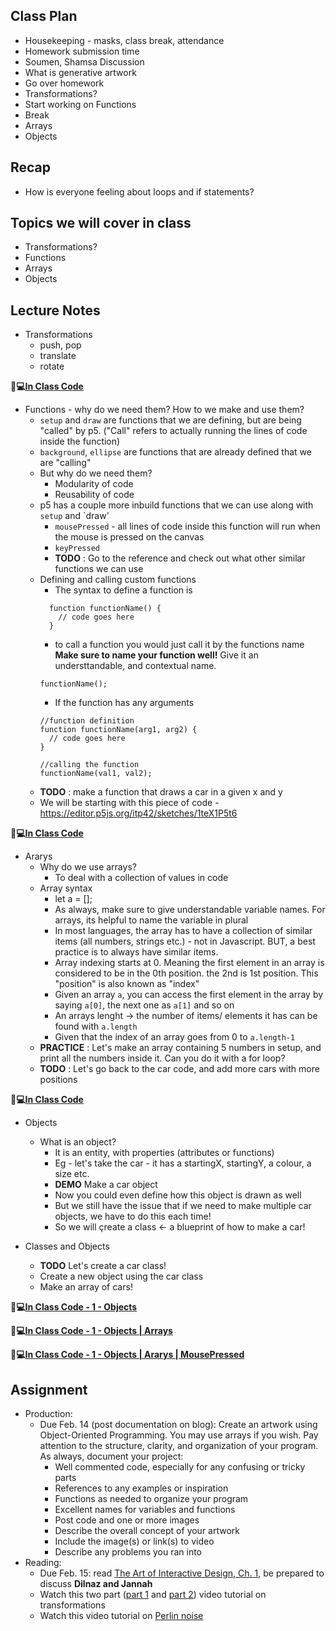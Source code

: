 ## Class Plan
* Housekeeping - masks, class break, attendance
* Homework submission time
* Soumen, Shamsa Discussion
* What is generative artwork
* Go over homework
* Transformations?
* Start working on Functions
* Break
* Arrays
* Objects

## Recap
* How is everyone feeling about loops and if statements?

## Topics we will cover in class
* Transformations?
* Functions
* Arrays
* Objects

## Lecture Notes
* Transformations
  * push, pop
  * translate
  * rotate 

**🔹💻[In Class Code](https://editor.p5js.org/itp42/sketches/nrccPUcPR4)**


* Functions - why do we need them? How to we make and use them?
  * `setup` and `draw` are functions that we are defining, but are being "called" by p5. ("Call" refers to actually running the lines of code inside the function)
  * `background`, `ellipse` are functions that are already defined that we are "calling" 
  * But why do we need them?
    * Modularity of code
    * Reusability of code
  * p5 has a couple more inbuild functions that we can use along with `setup` and `draw'
    * `mousePressed` - all lines of code inside this function will run when the mouse is pressed on the canvas
    * `keyPressed`
    * **TODO** : Go to the reference and check out what other similar functions we can use
  * Defining and calling custom functions
    * The syntax to define a function is  
    ```
      function functionName() {
        // code goes here
      }
    ```
    * to call a function you would just call it by the functions name **Make sure to name your function well!** Give it an understtandable, and contextual name.
    ```
    functionName();
    ```
    * If the function has any arguments
    ```
    //function definition
    function functionName(arg1, arg2) {
      // code goes here
    }
    
    //calling the function
    functionName(val1, val2);
    ```
  * **TODO** : make a function that draws a car in a given x and y
  * We will be starting with this piece of code - https://editor.p5js.org/itp42/sketches/1teX1P5t6

**🔹💻[In Class Code](https://editor.p5js.org/itp42/sketches/M6vCfxiEF)**

* Ararys
  * Why do we use arrays?
    * To deal with a collection of values in code
  * Array syntax
    * let a = [];
    * As always, make sure to give understandable variable names. For arrays, its helpful to name the variable in plural    
    * In most languages, the array has to have a collection of similar items (all numbers, strings etc.) - not in Javascript. BUT, a best practice is to always have similar items.
    * Array indexing starts at 0. Meaning the first element in an array is considered to be in the 0th position. the 2nd is 1st position. This "position" is also known as "index"
    * Given an array `a`, you can access the first element in the array by saying `a[0]`, the next one as `a[1]` and so on
    * An arrays lenght -> the number of items/ elements it has can be found with `a.length`
    * Given that the index of an array goes from 0 to `a.length-1`
  * **PRACTICE**  : Let's make an array containing 5 numbers in setup, and print all the numbers inside it. Can you do it with a for loop?
  * **TODO** : Let's go back to the car code, and add more cars with more positions

**🔹💻[In Class Code](https://editor.p5js.org/itp42/sketches/w2tv9CZIB)**

* Objects
  * What is an object?
    * It is an entity, with properties (attributes or functions)
    * Eg - let's take the car - it has a startingX, startingY, a colour, a size etc.
    * **DEMO** Make a car object
    * Now you could even define how this object is drawn as well
    * But we still have the issue that if we need to make multiple car objects, we have to do this each time!
    * So we will çreate a class <- a blueprint of how to make a car!

* Classes and Objects
  * **TODO** Let's create a car class!
  * Create a new object using the car class
  * Make an array of cars!

**🔹💻[In Class Code - 1 - Objects](https://editor.p5js.org/itp42/sketches/BHx99EDVz)**

**🔹💻[In Class Code - 1 - Objects | Arrays](https://editor.p5js.org/itp42/sketches/aDRvuABPM)**

**🔹💻[In Class Code - 1 - Objects | Ararys | MousePressed](https://editor.p5js.org/itp42/sketches/1FD-dKWxg)**
 
## Assignment

* Production:
    * Due Feb. 14 (post documentation on blog): Create an artwork using Object-Oriented Programming. You may use arrays if you wish. Pay attention to the structure, clarity, and organization of your program. As always, document your project:
        * Well commented code, especially for any confusing or tricky parts
        * References to any examples or inspiration
        * Functions as needed to organize your program
        * Excellent names for variables and functions
        * Post code and one or more images
        * Describe the overall concept of your artwork
        * Include the image(s) or link(s) to video
        * Describe any problems you ran into
* Reading:
    * Due Feb. 15: read [The Art of Interactive Design, Ch. 1](https://intro.nyuadim.com/wp-content/uploads/2020/08/theArtOfInteractiveDesign.pdf), be prepared to discuss **Dilnaz and Jannah**
    * Watch this two part ([part 1](https://www.youtube.com/watch?v=o9sgjuh-CBM&ab_channel=TheCodingTrain) and [part 2](https://www.youtube.com/watch?v=pkHZTWOoTLM&ab_channel=TheCodingTrain)) video tutorial on transformations
    * Watch this video tutorial on [Perlin noise](https://www.youtube.com/watch?v=Qf4dIN99e2w&ab_channel=TheCodingTrain)

